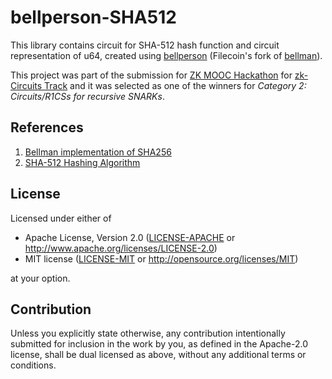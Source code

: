 # bellperson-SHA512

This library contains circuit for SHA-512 hash function and circuit representation of u64, created using [bellperson](https://github.com/filecoin-project/bellperson) (Filecoin's fork of [bellman](https://github.com/zkcrypto/bellman)).

This project was part of the submission for [ZK MOOC Hackathon](https://zk-hacking.org/) for [zk-Circuits Track](https://zk-hacking.org/tracks/zk_circuit_track/) and it was selected as one of the winners for *Category 2: Circuits/R1CSs for recursive SNARKs*.

## References
1. [Bellman implementation of SHA256](https://github.com/zkcrypto/bellman/blob/main/src/gadgets/sha256.rs)
2. [SHA-512 Hashing Algorithm](https://www.brainkart.com/article/Secure-Hash-Algorithm-(SHA)_8450/)

## License

Licensed under either of

 * Apache License, Version 2.0
   ([LICENSE-APACHE](LICENSE-APACHE) or http://www.apache.org/licenses/LICENSE-2.0)
 * MIT license
   ([LICENSE-MIT](LICENSE-MIT) or http://opensource.org/licenses/MIT)

at your option.

## Contribution

Unless you explicitly state otherwise, any contribution intentionally submitted
for inclusion in the work by you, as defined in the Apache-2.0 license, shall be
dual licensed as above, without any additional terms or conditions.
